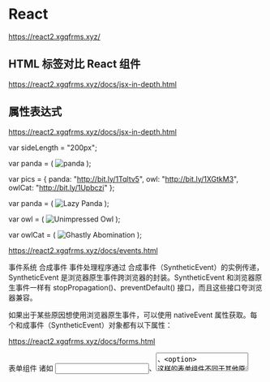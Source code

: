 #  React  

https://react2.xgqfrms.xyz/



## HTML 标签对比 React 组件

https://react2.xgqfrms.xyz/docs/jsx-in-depth.html



## 属性表达式  

https://react2.xgqfrms.xyz/docs/jsx-in-depth.html


var sideLength = "200px";

var panda = (
  <img 
    src="images/panda.jpg" 
    alt="panda" 
    height={sideLength} 
    width={sideLength} />
);


var pics = {
  panda: "http://bit.ly/1Tqltv5",
  owl: "http://bit.ly/1XGtkM3",
  owlCat: "http://bit.ly/1Upbczi"
}; 


var panda = (
  <img 
    src={pics.panda} 
    alt="Lazy Panda" />
);

var owl = (
  <img 
    src={pics.owl} 
    alt="Unimpressed Owl" />
);

var owlCat = (
  <img 
    src={pics.owlCat} 
    alt="Ghastly Abomination" />
);




https://react2.xgqfrms.xyz/docs/events.html

事件系统
合成事件
事件处理程序通过 合成事件（SyntheticEvent）的实例传递，SyntheticEvent 是浏览器原生事件跨浏览器的封装。SyntheticEvent 和浏览器原生事件一样有 stopPropagation()、preventDefault() 接口，而且这些接口夸浏览器兼容。

如果出于某些原因想使用浏览器原生事件，可以使用 nativeEvent 属性获取。每个和成事件（SyntheticEvent）对象都有以下属性：



https://react2.xgqfrms.xyz/docs/forms.html

表单组件
诸如 <input>、<textarea>、<option> 这样的表单组件不同于其他原生组件，因为他们可以通过用户交互发生变化。这些组件提供的界面使响应用户交互的表单数据处理更加容易。

关于 <form> 事件详情请查看 表单事件。


https://react2.xgqfrms.xyz/docs/events.html#表单事件




https://react2.xgqfrms.xyz/docs/dom-differences.html




## Spread Attributes  (v15.4.2)  


https://facebook.github.io/react/docs/jsx-in-depth.html  



## JSX 陷阱 (gotchas)  

https://react2.xgqfrms.xyz/docs/jsx-gotchas.html

HTML 实体

自定义 HTML 属性






## 实体的 Unicode 编号  

http://www.fileformat.info/info/unicode/char/

http://www.fileformat.info/info/unicode/char/b7/index.htm

http://www.fileformat.info/info/unicode/char/search.htm?q=%24&preview=entity


https://www.w3.org/WAI/intro/aria



https://facebook.github.io/react/docs/jsx-in-depth.html



/*
https://www.codecademy.com/courses/react-101/lessons/react-jsx-advanced/exercises/jsx-conditionals-invalid-if?action=lesson_resume

http://facebook.github.io/react/tips/if-else-in-JSX.html

https://react2.webgeeker.xyz/tips/if-else-in-JSX.html
https://react2.webgeeker.xyz/tips/if-else-in-JSX.html

https://facebook.github.io/react/docs/jsx-in-depth.html

*/




JSX   



https://facebook.github.io/react/docs/react-api.html#createelement


http://facebook.github.io/react/docs/top-level-api.html#react.createelement



## Components  


https://www.codecademy.com/en/courses/react-101/lessons/your-first-react-component/exercises/hello-world-component


A component is a small, reusable chunk of code that is responsible for one job. That job is often to render some HTML.
















